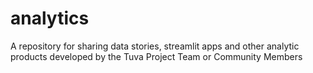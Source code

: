 # analytics
A repository for sharing data stories, streamlit apps and other analytic products developed by the Tuva Project Team or Community Members

